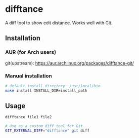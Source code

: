 # difftance

A diff tool to show edit distance. Works well with Git.

## Installation

### AUR (for Arch users)

git(upstream): https://aur.archlinux.org/packages/difftance-git/

### Manual installation

```sh
# default install directory: /usr/local/bin
make install INSTALL_DIR=install_path
```

## Usage

```sh
difftance file1 file2

# Use as a custom diff tool for Git
GIT_EXTERNAL_DIFF="difftance" git diff
```
